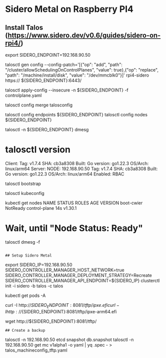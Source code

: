 # Sidero Metal on Raspberry PI4

## Install Talos (https://www.sidero.dev/v0.6/guides/sidero-on-rpi4/)

export SIDERO_ENDPOINT=192.168.90.50

talosctl gen config --config-patch='[{"op": "add", "path": "/cluster/allowSchedulingOnControlPlanes", "value": true},{"op": "replace", "path": "/machine/install/disk", "value": "/dev/mmcblk0"}]' rpi4-sidero https://
${SIDERO_ENDPOINT}:6443/

talosctl apply-config --insecure -n ${SIDERO_ENDPOINT} -f controlplane.yaml

talosctl config merge talosconfig

talosctl config endpoints ${SIDERO_ENDPOINT}
talosctl config nodes ${SIDERO_ENDPOINT}

talosctl -n ${SIDERO_ENDPOINT} dmesg

# talosctl version
Client:
        Tag:         v1.7.4
        SHA:         cb3a8308
        Built:
        Go version:  go1.22.3
        OS/Arch:     linux/arm64
Server:
        NODE:        192.168.90.50
        Tag:         v1.7.4
        SHA:         cb3a8308
        Built:
        Go version:  go1.22.3
        OS/Arch:     linux/arm64
        Enabled:     RBAC

talosctl bootstrap

talosctl kubeconfig

kubectl get nodes
NAME         STATUS     ROLES           AGE   VERSION
boot-cwier   NotReady   control-plane   14s   v1.30.1

# Wait, until "Node Status: Ready"
talosctl dmesg -f

```

## Setup Sidero Metal

```
export SIDERO_IP=192.168.90.50
SIDERO_CONTROLLER_MANAGER_HOST_NETWORK=true SIDERO_CONTROLLER_MANAGER_DEPLOYMENT_STRATEGY=Recreate SIDERO_CONTROLLER_MANAGER_API_ENDPOINT=${SIDERO_IP} clusterctl init -i sidero -b talos -c talos

kubectl get pods -A

curl -I http://${SIDERO_ENDPOINT}:8081/tftp/ipxe.efi
curl -I http://${SIDERO_ENDPOINT}:8081/tftp/ipxe-arm64.efi

wget http://${SIDERO_ENDPOINT}:8081/tftp/
```
## Create a backup
```
talosctl -n 192.168.90.50 etcd snapshot db.snapshot
talosctl -n 192.168.90.50 get mc v1alpha1 -o yaml | yq .spec - > talos_machineconfig_tftp.yaml
```

